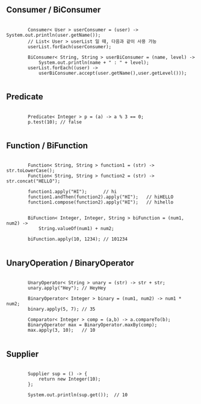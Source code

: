 ## Consumer / BiConsumer
<pre>
    <code>
        Consumer< User > userConsumer = (user) -> System.out.println(user.getName());
        // List< User > userList 일 때, 다음과 같이 사용 가능
        userList.forEach(userConsumer);

        BiConsumer< String, String > userBiConsumer = (name, level) -> 
            System.out.println(name + " : " + level);
        userList.forEach((user) -> 
            userBiConsumer.accept(user.getName(),user.getLevel()));
    </code>
</pre>

## Predicate
<pre>
    <code>
        Predicate< Integer > p = (a) -> a % 3 == 0;
        p.test(10); // false
    </code>
</pre>

## Function / BiFunction
<pre>
    <code>
        Function< String, String > function1 = (str) -> str.toLowerCase();
        Function< String, String > function2 = (str) -> str.concat("HELLO");
        
        function1.apply("HI");		// hi
        function1.andThen(function2).apply("HI");	// hiHELLO
        function1.compose(function2).apply("HI");	// hihello

        
        BiFunction< Integer, Integer, String > biFunction = (num1, num2) ->  
            String.valueOf(num1) + num2;

        biFunction.apply(10, 1234);	// 101234
    </code>
</pre>

## UnaryOperation / BinaryOperator
<pre>
    <code>
        UnaryOperator< String > unary = (str) -> str + str;
        unary.apply("Hey"); // HeyHey

        BinaryOperator< Integer > binary = (num1, num2) -> num1 * num2;
        binary.apply(5, 7);	// 35

        Comparator< Integer > comp = (a,b) -> a.compareTo(b);
        BinaryOperator<Integer> max = BinaryOperator.maxBy(comp);
        max.apply(3, 10);	// 10
    </code>
</pre>

## Supplier
<pre>
    <code>
        Supplier<Integer> sup = () -> {
            return new Integer(10);
        };
        
        System.out.println(sup.get());	// 10
    </code>
</pre>